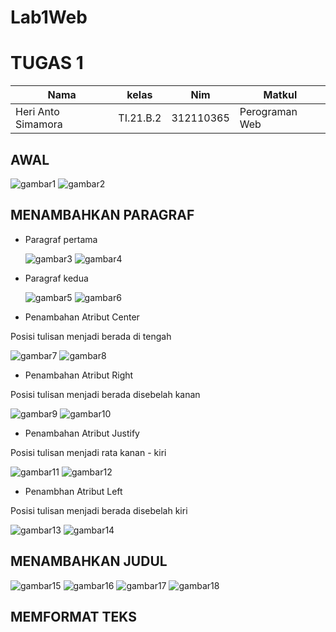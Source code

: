 # Lab1Web

# TUGAS 1 
| Nama | kelas | Nim | Matkul |
| -- | --- | ---- | ----------- |
| Heri Anto Simamora | TI.21.B.2| 312110365 | Perograman Web |

## AWAL
![gambar1](gmb/file1.png.png)
![gambar2](gmb/file2.png.png)

## MENAMBAHKAN PARAGRAF

- Paragraf pertama <p>
![gambar3](gmb/prg1.png.png)
![gambar4](gmb/prg1-1.png.png)

- Paragraf kedua <p>
![gambar5](gmb/prg2.png.png)
![gambar6](gmb/prg2-1.png.png)

- Penambahan Atribut Center <p>

Posisi tulisan menjadi berada di tengah<p>
![gambar7](gmb/cntr1.png.png)
![gambar8](gmb/cntr1-1.png.png)

- Penambahan Atribut Right <p>

Posisi tulisan menjadi berada disebelah kanan<p>
![gambar9](gmb/rght1.png.png)
![gambar10](gmb/rght1-1.png.png)

- Penambahan Atribut Justify<p>

Posisi tulisan menjadi rata kanan - kiri<p>
![gambar11](gmb/jstf1.png.png)
![gambar12](gmb/jstf1-1.png.png)

- Penambhan Atribut Left <p>

Posisi tulisan menjadi berada disebelah kiri<p>
![gambar13](gmb/lft1.png.png)
![gambar14](gmb/lft1-1.png.png)

## MENAMBAHKAN JUDUL 

![gambar15](gmb/jdl1.png.png)
![gambar16](gmb/jdl2.png.png)
![gambar17](gmb/jdl3.png.png)
![gambar18](gmb/jdl4.png.png)

## MEMFORMAT TEKS 





